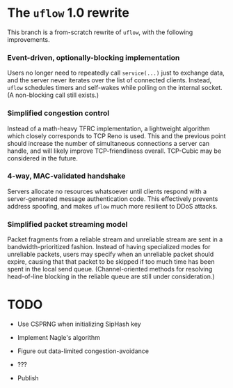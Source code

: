 # The `uflow` 1.0 rewrite

This branch is a from-scratch rewrite of `uflow`, with the following improvements.

### Event-driven, optionally-blocking implementation

Users no longer need to repeatedly call `service(...)` just to exchange data,
and the server never iterates over the list of connected clients. Instead,
`uflow` schedules timers and self-wakes while polling on the internal socket.
(A non-blocking call still exists.)

### Simplified congestion control

Instead of a math-heavy TFRC implementation, a lightweight algorithm which
closely corresponds to TCP Reno is used. This and the previous point should
increase the number of simultaneous connections a server can handle, and will
likely improve TCP-friendliness overall. TCP-Cubic may be considered in the
future.

### 4-way, MAC-validated handshake

Servers allocate no resources whatsoever until clients respond with a
server-generated message authentication code. This effectively prevents address
spoofing, and makes `uflow` much more resilient to DDoS attacks.

### Simplified packet streaming model

Packet fragments from a reliable stream and unreliable stream are sent in a
bandwidth-prioritized fashion. Instead of having specialized modes for
unreliable packets, users may specify when an unreliable packet should expire,
causing that that packet to be skipped if too much time has been spent in the
local send queue. (Channel-oriented methods for resolving head-of-line blocking
in the reliable queue are still under consideration.)

# TODO

  * Use CSPRNG when initializing SipHash key

  * Implement Nagle's algorithm

  * Figure out data-limited congestion-avoidance

  * ???

  * Publish
